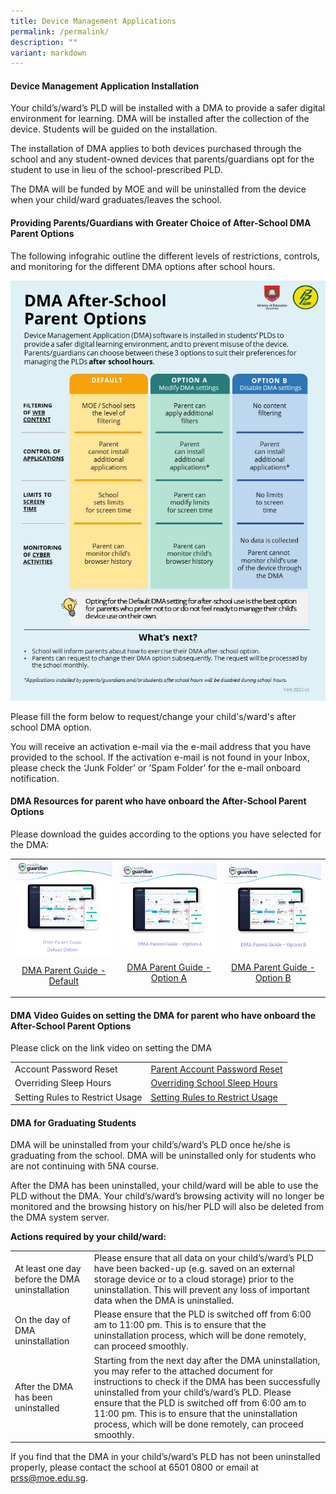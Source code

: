 ```yaml
---
title: Device Management Applications
permalink: /permalink/
description: ""
variant: markdown
---
```

#### Device Management Application Installation

Your child’s/ward’s PLD will be installed with a DMA to provide a safer digital environment for learning.  DMA will be installed after the collection of the device. Students will be guided on the installation.

The installation of DMA applies to both devices purchased through the school and any student-owned devices that parents/guardians opt for the student to use in lieu of the school-prescribed PLD.

The DMA will be funded by MOE and will be uninstalled from the device when your child/ward graduates/leaves the school.

#### Providing Parents/Guardians with Greater Choice of After-School DMA Parent Options

The following infograhic outline the different levels of restrictions, controls, and monitoring for the different DMA options after school hours.

![Infographic on DMA Parent Options](/images/ip8%20-%20infographic%20on%20the%20pld%20initiative_2023.jpg)

Please fill the form below to request/change your child's/ward's after school DMA option.

You will receive an activation e-mail via the e-mail address that you have provided to the school. If the activation e-mail is not found in your Inbox, please check the ‘Junk Folder’ or ‘Spam Folder’ for the e-mail onboard notification.

#### DMA Resources for parent who have onboard the After-School Parent Options

Please download the guides according to the options you have selected for the DMA:

|  |  |  |
| -------- | -------- | -------- |
|![DMA Default](/images/DMA/DMA_Parent_Guide_Default_Option.png) [<p align="center">DMA Parent Guide - Default](https://drive.google.com/file/d/1UqLVMv1Rn7OLPlSE7r57KUmhqy4D4GDS/view?usp=drive_link)| ![DMA Option A](/images/DMA/DMA_Parent_Guide_Option_A.png)[</p><p align="center">DMA Parent Guide - Option A](https://drive.google.com/file/d/15Qv3EfGzCyMgaXoRPOjIYgoxcwckl2Vx/view?usp=drive_link) | ![DMA Option B](/images/DMA/DMA_Parent_Guide_Option_B.png)[</p><p align="center">DMA Parent Guide - Option B](https://drive.google.com/file/d/1USUfgYZWV6hkhyTNnzAhyjwpehLOVFxl/view?usp=drive_link) |

#### DMA Video Guides on setting the DMA for parent who have onboard the After-School Parent Options


Please click on the link video on setting the DMA

| |  |
| -------- | -------- | 
| Account Password Reset | [Parent Account Password Reset](https://drive.google.com/file/d/1Z12ioBGk58D5Fo8kMoKmfv-P5AkkQK6B/view?usp=drive_link) | 
| Overriding Sleep Hours | [Overriding School Sleep Hours](https://drive.google.com/file/d/1b62IdeAw_ey_8zSF6H7Bxn5j8Lfjsnzx/view?usp=drive_link) |
| Setting Rules to Restrict Usage | [Setting Rules to Restrict Usage ](https://drive.google.com/file/d/1jSkaMA7kC_pxCpj__lNYv-uI8umL92JY/view?usp=sharing) |
	
#### DMA for Graduating Students
	
DMA will be uninstalled from your child’s/ward’s PLD once he/she is graduating from the school. DMA will be uninstalled only for students who are not continuing with 5NA course.
	
After the DMA has been uninstalled, your child/ward will be able to use the PLD without the DMA. Your child’s/ward’s browsing activity will no longer be monitored and the browsing history on his/her PLD will also be deleted from the DMA system server.
	
**Actions required by your child/ward:**

|  |  |
| -------- | -------- |
| At least one day before the DMA uninstallation  | Please ensure that all data on your child’s/ward’s PLD have been backed-up (e.g. saved on an external storage device or to a cloud storage) prior to the uninstallation. This will prevent any loss of important data when the DMA is uninstalled.   | 
| On the day of DMA uninstallation | Please ensure that the PLD is switched off from 6:00 am to 11:00 pm. This is to ensure that the uninstallation process, which will be done remotely, can proceed smoothly. |
| After the DMA has been uninstalled | Starting from the next day after the DMA uninstallation, you may refer to the attached document for instructions to check if the DMA has been successfully uninstalled from your child’s/ward’s PLD. Please ensure that the PLD is switched off from 6:00 am to 11:00 pm. This is to ensure that the uninstallation process, which will be done remotely, can proceed smoothly. | 

If you find that the DMA in your child’s/ward’s PLD has not been uninstalled properly, please contact the school at 6501 0800 or email at prss@moe.edu.sg. </p>